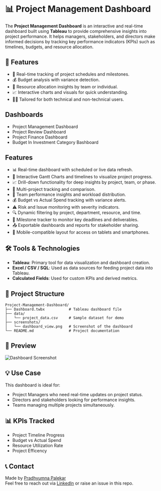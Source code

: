 # 📊 Project Management Dashboard

The **Project Management Dashboard** is an interactive and real-time dashboard built using **Tableau** to provide comprehensive insights into project performance. It helps managers, stakeholders, and directors make informed decisions by tracking key performance indicators (KPIs) such as timelines, budgets, and resource allocation.

## 🚀 Features

- 📅 Real-time tracking of project schedules and milestones.
- 💰 Budget analysis with variance detection.
- 👥 Resource allocation insights by team or individual.
- 📈 Interactive charts and visuals for quick understanding.
- 👨‍💼 Tailored for both technical and non-technical users.
## Dashboards
- Project Management Dashboard
- Project Review Dashboard
- Project Finance Dashboard
- Budget In Investment Category Bashboard

## Features
- 📊 Real-time dashboard with scheduled or live data refresh.
- 📅 Interactive Gantt Charts and timelines to visualize project progress.
- 📈 Drill-down functionality for deep insights by project, team, or phase.
- 📁 Multi-project tracking and comparison.
- 👥 Team performance insights and workload distribution.
- 💰 Budget vs Actual Spend tracking with variance alerts.
- ⚠️ Risk and Issue monitoring with severity indicators.
- 🔍 Dynamic filtering by project, department, resource, and time.
- 📌 Milestone tracker to monitor key deadlines and deliverables.
- 📤 Exportable dashboards and reports for stakeholder sharing.
- 📱 Mobile-compatible layout for access on tablets and smartphones.

## 🛠️ Tools & Technologies

- **Tableau**: Primary tool for data visualization and dashboard creation.
- **Excel / CSV / SQL**: Used as data sources for feeding project data into Tableau.
- **Calculated Fields**: Used for custom KPIs and derived metrics.

## 📂 Project Structure

```
Project-Management-Dashboard/
├── Dashboard.twbx           # Tableau dashboard file
├── data/
│   └── project_data.csv     # Sample dataset for demo
├── screenshots/
│   └── dashboard_view.png   # Screenshot of the dashboard
└── README.md                # Project documentation
```

## 📸 Preview

![Dashboard Screenshot](screenshots/dashboard_view.png)

## 💡 Use Case

This dashboard is ideal for:
- Project Managers who need real-time updates on project status.
- Directors and stakeholders looking for performance insights.
- Teams managing multiple projects simultaneously.

## 📊 KPIs Tracked

- Project Timeline Progress
- Budget vs Actual Spend
- Resource Utilization Rate
- Project Efficency

## 📞 Contact

Made by [Pradhyumna Palekar](https://github.com/palekarpradhyumna)  
Feel free to reach out via [LinkedIn](https://www.linkedin.com/in/pradhyumna-palekar/) or raise an issue in this repo.
